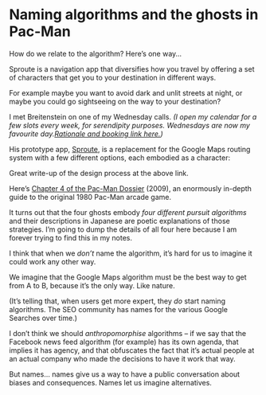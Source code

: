 # Naming algorithms and the ghosts in Pac-Man

How do we relate to the algorithm? Here’s one way…

Sproute is a navigation app that diversifies how you travel by offering a set
of characters that get you to your destination in different ways.

For example maybe you want to avoid dark and unlit streets at night, or maybe
you could go sightseeing on the way to your destination?

I met Breitenstein on one of my Wednesday calls. _(I open my calendar for a
few slots every week, for serendipity purposes. Wednesdays are now my
favourite day.[Rationale and booking link
here.](/home/2020/08/05/serendipity_machine))_

His prototype app, [Sproute](https://www.juliusingemann.com/sproute), is a
replacement for the Google Maps routing system with a few different options,
each embodied as a character:

Great write-up of the design process at the above link.

Here’s [Chapter 4 of the Pac-Man
Dossier](https://www.gamasutra.com/view/feature/132330/the_pacman_dossier.php?page=7)
(2009), an enormously in-depth guide to the original 1980 Pac-Man arcade game.

It turns out that the four ghosts embody _four different pursuit algorithms_
and their descriptions in Japanese are poetic explanations of those
strategies. I’m going to dump the details of all four here because I am
forever trying to find this in my notes.

I think that when we _don’t_ name the algorithm, it’s hard for us to imagine
it could work any other way.

We imagine that the Google Maps algorithm must be the best way to get from A
to B, because it’s the only way. Like nature.

(It’s telling that, when users get more expert, they _do_ start naming
algorithms. The SEO community has names for the various Google Searches over
time.)

I don’t think we should _anthropomorphise_ algorithms – if we say that the
Facebook news feed algorithm (for example) has its own agenda, that implies it
has agency, and that obfuscates the fact that it’s actual people at an actual
company who made the decisions to have it work that way.

But names… names give us a way to have a public conversation about biases and
consequences. Names let us imagine alternatives.
